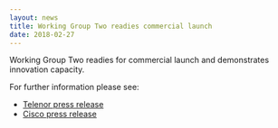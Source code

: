 ```yaml
---
layout: news
title: Working Group Two readies commercial launch
date: 2018-02-27
---
```


Working Group Two readies for commercial launch and demonstrates innovation capacity. 

For further information please see: 
* [Telenor press release](https://www.telenor.com/media/press-release/working-group-two-readies-commercial-launch/)
* [Cisco press release](https://newsroom.cisco.com/press-release-content?type=webcontent&articleId=1913518)